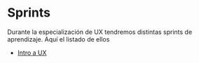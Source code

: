 # Sprints

Durante la especialización de UX tendremos distintas sprints de aprendizaje.
Aquí el listado de ellos

- [Intro a UX](/01-sprints/00-intro-ux)

